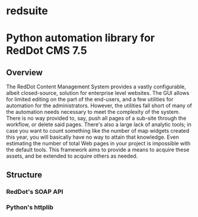 # redsuite
<h1>Python automation library for RedDot CMS 7.5</h1>
<h2>Overview</h2>
<p>The RedDot Content Management System provides a vastly configurable, albeit closed-source, solution for enterprise level websites. The GUI allows for limited editing on the part of the end-users, and a few utilities for automation for the administrators. However, the utilities fall short of many of the automation needs necessary to meet the complexity of the system. There is no way provided to, say, push all pages of a sub-site through the workflow, or delete said pages. There's also a large lack of analytic tools; in case you want to count something like the number of map widgets created this year, you will basically have no way to attain that knowledge. Even estimating the number of total Web pages in your project is impossible with the default tools. This framework aims to provide a means to acquire these assets, and be extended to acquire others as needed.</p>
<h2>Structure</h2>
<h3>RedDot's SOAP API</h3>

<h3>Python's httplib</h3>


